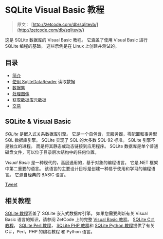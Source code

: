 # SQLite Visual Basic 教程

> 原文： [http://zetcode.com/db/sqlitevb/](http://zetcode.com/db/sqlitevb/)

这是 SQLite 数据库的 Visual Basic 教程。 它涵盖了使用 Visual Basic 进行 SQLite 编程的基础。 这些示例是在 Linux 上创建并测试的。

## 目录

<nav>

*   [简介](intro/)
*   [使用 SqliteDataReader](read/) 读取数据
*   [数据集](dataset/)
*   [处理图像](images/)
*   [获取数据库元数据](meta/)
*   [交易](trans/)

</nav>

## SQLite & Visual Basic

_SQLite_ 是嵌入式关系数据库引擎。 它是一个自包含，无服务器，零配置和事务型 SQL 数据库引擎。 SQLite 实现了 SQL 的大多数 SQL-92 标准。 SQLite 引擎不是独立的进程。 而是将其静态或动态链接到应用程序。 SQLite 数据库是单个普通磁盘文件，可以位于目录层次结构中的任何位置。

_Visual Basic_ 是一种现代的，高层通用的，基于对象的编程语言。 它是.NET 框架中第二重要的语言。 该语言的主要设计目标是创建一种易于使用和学习的编程语言。 它源自经典的 BASIC 语言。

[Tweet](https://twitter.com/share) 

## 相关教程

[SQLite 教程](/db/sqlite/)涵盖了 SQLite 嵌入式数据库引擎。 如果您需要刷新有关 Visual Basic 语言的知识，请参阅 ZetCode 上的完整 [Visual Basic 教程](/lang/visualbasic/)。 [SQLite C＃教程](/db/sqlitecsharp/)， [SQLite Perl 教程](/db/sqliteperltutorial/)， [SQLite PHP 教程](/databases/sqlitephptutorial/)和 [SQLite Python 教程](/db/sqlitepythontutorial/)提供了有关 C＃，Perl，PHP 的编程教程 和 Python 语言。